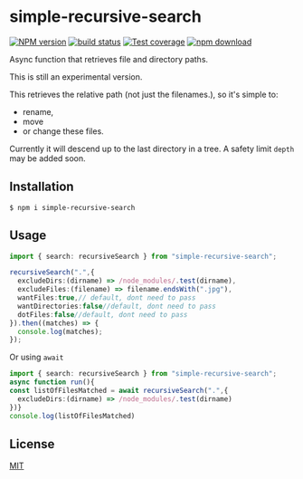 # simple-recursive-search

[![NPM version][npm-image]][npm-url]
[![build status][ci-image]][ci-url]
[![Test coverage][codecov-image]][codecov-url]
[![npm download][download-image]][download-url]

Async function that retrieves file and directory paths.

This is still an experimental version.

This retrieves the relative path (not just the filenames.), so it's simple to:

* rename,
*  move
*  or change these files.

Currently it will descend up to the last directory in a tree. A safety limit `depth` may be added soon.

## Installation

`$ npm i simple-recursive-search`

## Usage

```typescript
import { search: recursiveSearch } from "simple-recursive-search";

recursiveSearch(".",{
  excludeDirs:(dirname) => /node_modules/.test(dirname),
  excludeFiles:(filename) => filename.endsWith(".jpg"),
  wantFiles:true,// default, dont need to pass
  wantDirectories:false//default, dont need to pass
  dotFiles:false//default, dont need to pass
}).then((matches) => {
  console.log(matches);
});

```

Or using `await`

```typescript
import { search: recursiveSearch } from "simple-recursive-search";
async function run(){
const listOfFilesMatched = await recursiveSearch(".",{
  excludeDirs:(dirname) => /node_modules/.test(dirname)
})}
console.log(listOfFilesMatched)
```

## License

[MIT](./LICENSE)

[npm-image]: https://img.shields.io/npm/v/simple-recursive-search.svg
[npm-url]: https://www.npmjs.com/package/simple-recursive-search
[ci-image]: https://github.com/santimirandarp/simple-recursive-search/workflows/Node.js%20CI/badge.svg?branch=master
[ci-url]: https://github.com/santimirandarp/simple-recursive-search/actions?query=workflow%3A%22Node.js+CI%22
[codecov-image]: https://img.shields.io/codecov/c/github/santimirandarp/simple-recursive-search.svg
[codecov-url]: https://codecov.io/gh/santimirandarp/simple-recursive-search
[download-image]: https://img.shields.io/npm/dm/simple-recursive-search.svg
[download-url]: https://www.npmjs.com/package/simple-recursive-search
